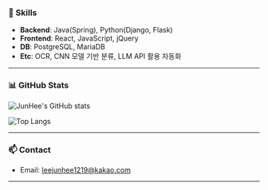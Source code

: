 ### 🔧 Skills
- **Backend**: Java(Spring), Python(Django, Flask)  
- **Frontend**: React, JavaScript, jQuery  
- **DB**: PostgreSQL, MariaDB  
- **Etc**: OCR, CNN 모델 기반 분류, LLM API 활용 자동화

---

### 📊 GitHub Stats
![JunHee's GitHub stats](https://github-readme-stats.vercel.app/api?username=junhee1219&show_icons=true&theme=default)

![Top Langs](https://github-readme-stats.vercel.app/api/top-langs/?username=junhee1219&layout=compact)

---

### 📫 Contact
- Email: leejunhee1219@kakao.com  
---
